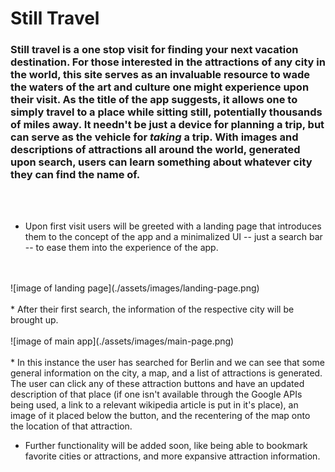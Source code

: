 # Still Travel

### Still travel is a one stop visit for finding your next vacation destination. For those interested in the attractions of any city in the world, this site serves as an invaluable resource to wade the waters of the art and culture one might experience upon their visit. As the title of the app suggests, it allows one to simply travel to a place while sitting still, potentially thousands of miles away. It needn't be just a device for planning a trip, but can serve as the vehicle for <i>taking</i> a trip. With images and descriptions of attractions all around the world, generated upon search, users can learn something about whatever city they can find the name of. 
<br>
<br>

* Upon first visit users will be greeted with a landing page that introduces them to the concept of the app and a minimalized UI -- just a search bar -- to ease them into the experience of the app. 
<br>
<br>
![image of landing page](./assets/images/landing-page.png)
<br>
<br>
* After their first search, the information of the respective city will be brought up. 
<br>
<br>
![image of main app](./assets/images/main-page.png)
<br>
<br>
* In this instance the user has searched for Berlin and we can see that some general information on the city, a map, and a list of attractions is generated. The user can click any of these attraction buttons and have an updated description of that place (if one isn't available through the Google APIs being used, a link to a relevant wikipedia article is put in it's place), an image of it placed below the button, and the recentering of the map onto the location of that attraction.

* Further functionality will be added soon, like being able to bookmark favorite cities or attractions, and more expansive attraction information.